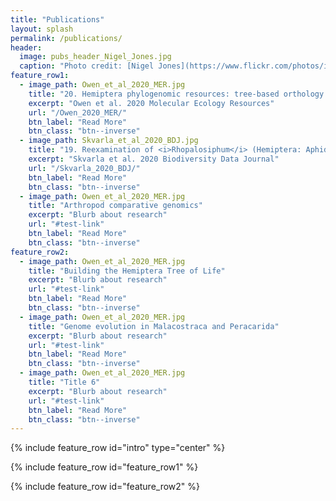 ```yaml
---
title: "Publications"
layout: splash
permalink: /publications/
header:
  image: pubs_header_Nigel_Jones.jpg
  caption: "Photo credit: [Nigel Jones](https://www.flickr.com/photos/insectman/14836073/in/photolist-2j3fn-6kFoM3-nVXmH-9BWp8Q-6kFpcS-6tNqL3-GTRBP-4MNan4-Hw6tcy-3spTv-qYGvyZ-6kBexa-2j6AfJj-5pZs8a-bqytPP-nGYrN-888Q95-bupCAu-2j6BJLq-2j6xFbJ-TXZGAx-2j6BJHu-57wLod-McUJF-7ccyPN-2j6xFju-2j6BJNQ-2j6AfNT-7ZKBRp-aEmXiW-6oky49-2j6BJMh-2ibRyDC-2iYn5Cm-9RVEqg-Jk16Fk-fo4UBJ-bGXnD4-2jC3H-KkuCEb-nJfT9B-wkWrPM-GAqyoy-27eY98f-9FbCwg-wGhZzm-qRfwcM-9HsnRe-8hnFiE-vacGD7/)"
feature_row1:
  - image_path: Owen_et_al_2020_MER.jpg
    title: "20. Hemiptera phylogenomic resources: tree-based orthology prediction and conserved exon identification"
    excerpt: "Owen et al. 2020 Molecular Ecology Resources"
    url: "/Owen_2020_MER/"
    btn_label: "Read More"
    btn_class: "btn--inverse"
  - image_path: Skvarla_et_al_2020_BDJ.jpg
    title: "19. Reexamination of <i>Rhopalosiphum</i> (Hemiptera: Aphididae) using linear discriminant analysis to determine the validity of synonymized species, with some new synonymies and distribution data"
    excerpt: "Skvarla et al. 2020 Biodiversity Data Journal"
    url: "/Skvarla_2020_BDJ/"
    btn_label: "Read More"
    btn_class: "btn--inverse"
  - image_path: Owen_et_al_2020_MER.jpg
    title: "Arthropod comparative genomics"
    excerpt: "Blurb about research"
    url: "#test-link"
    btn_label: "Read More"
    btn_class: "btn--inverse"
feature_row2:
  - image_path: Owen_et_al_2020_MER.jpg
    title: "Building the Hemiptera Tree of Life"
    excerpt: "Blurb about research"
    url: "#test-link"
    btn_label: "Read More"
    btn_class: "btn--inverse"
  - image_path: Owen_et_al_2020_MER.jpg
    title: "Genome evolution in Malacostraca and Peracarida"
    excerpt: "Blurb about research"
    url: "#test-link"
    btn_label: "Read More"
    btn_class: "btn--inverse"
  - image_path: Owen_et_al_2020_MER.jpg
    title: "Title 6"
    excerpt: "Blurb about research"
    url: "#test-link"
    btn_label: "Read More"
    btn_class: "btn--inverse"
---
```

<!--{% include base_path %}
-->
{% include feature_row id="intro" type="center" %}

{% include feature_row id="feature_row1" %}

{% include feature_row id="feature_row2" %}
<!--{% include feature_row id="feature_row1" type="center" %}
-->
<!--
<h3 class="archive__subtitle">{{ site.data.ui-text[site.locale].recent_posts | default: "Recent Posts" }}</h3>

{% for post in paginator.posts %}
  {% include archive-single.html %}
{% endfor %}

{% include paginator.html %} -->
